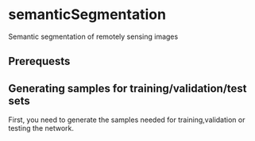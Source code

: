 # semanticSegmentation
Semantic segmentation of  remotely sensing images
## Prerequests

## Generating samples for training/validation/test sets
First, you need to generate the samples needed for training,validation or testing the network.



